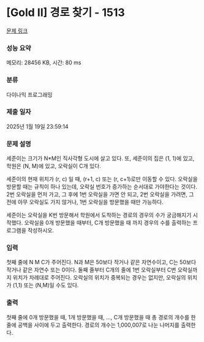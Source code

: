 # [Gold II] 경로 찾기 - 1513 

[문제 링크](https://www.acmicpc.net/problem/1513) 

### 성능 요약

메모리: 28456 KB, 시간: 80 ms

### 분류

다이나믹 프로그래밍

### 제출 일자

2025년 1월 19일 23:59:14

### 문제 설명

<p>세준이는 크기가 N*M인 직사각형 도시에 살고 있다. 또, 세준이의 집은 (1, 1)에 있고, 학원은 (N, M)에 있고, 오락실이 C개 있다.</p>

<p>세준이의 현재 위치가 (r, c) 일 때, (r+1, c) 또는 (r, c+1)로만 이동할 수 있다. 오락실을 방문할 때는 규칙이 하나 있는데, 오락실 번호가 증가하는 순서대로 가야한다는 것이다. 2번 오락실을 먼저 가고, 그 후에 1번 오락실을 가면 안 되고, 2번 오락실을 가려면, 그 전에 아무 오락실도 가지 않거나, 1번 오락실을 방문했을 때만 가능하다.</p>

<p>세준이는 오락실을 K번 방문해서 학원에서 도착하는 경로의 경우의 수가 궁금해지기 시작했다. 오락실을 0개 방문했을 때부터, C개 방문했을 때 까지 경우의 수를 출력하는 프로그램을 작성하시오.</p>

### 입력 

 <p>첫째 줄에 N M C가 주어진다. N과 M은 50보다 작거나 같은 자연수이고, C는 50보다 작거나 같은 자연수 또는 0이다. 둘째 줄부터 C개의 줄에 1번 오락실부터 C번 오락실까지 위치가 차례대로 주어진다. 오락실의 위치가 중복되는 경우는 없지만, 오락실의 위치가 (1,1) 또는 (N,M)일 수도 있다.</p>

### 출력 

 <p>첫째 줄에 0개 방문했을 때, 1개 방문했을 때, ..., C개 방문했을 때 총 경로의 개수를 한 줄에 공백을 사이에 두고 출력한다. 경로의 개수는 1,000,007로 나눈 나머지를 출력한다.</p>

